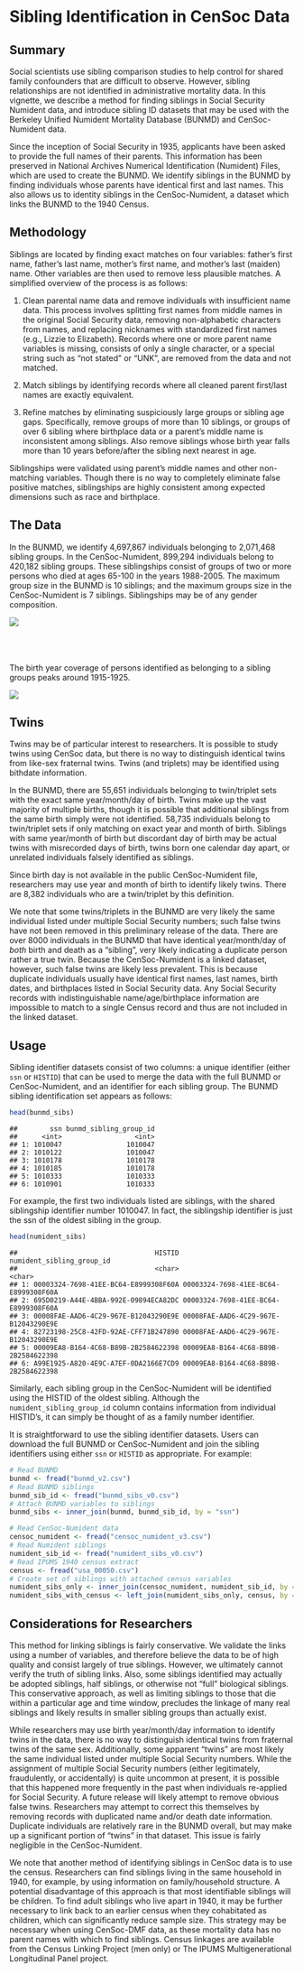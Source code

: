 Sibling Identification in CenSoc Data
================

## Summary

Social scientists use sibling comparison studies to help control for
shared family confounders that are difficult to observe. However,
sibling relationships are not identified in administrative mortality
data. In this vignette, we describe a method for finding siblings in
Social Security Numident data, and introduce sibling ID datasets that
may be used with the Berkeley Unified Numident Mortality Database
(BUNMD) and CenSoc-Numident data.

Since the inception of Social Security in 1935, applicants have been
asked to provide the full names of their parents. This information has
been preserved in National Archives Numerical Identification (Numident)
Files, which are used to create the BUNMD. We identify siblings in the
BUNMD by finding individuals whose parents have identical first and last
names. This also allows us to identity siblings in the CenSoc-Numident,
a dataset which links the BUNMD to the 1940 Census.

## Methodology

Siblings are located by finding exact matches on four variables:
father’s first name, father’s last name, mother’s first name, and
mother’s last (maiden) name. Other variables are then used to remove
less plausible matches. A simplified overview of the process is as
follows:

1.  Clean parental name data and remove individuals with insufficient
    name data. This process involves splitting first names from middle
    names in the original Social Security data, removing non-alphabetic
    characters from names, and replacing nicknames with standardized
    first names (e.g., Lizzie to Elizabeth). Records where one or more
    parent name variables is missing, consists of only a single
    character, or a special string such as “not stated” or “UNK”, are
    removed from the data and not matched.

2.  Match siblings by identifying records where all cleaned parent
    first/last names are exactly equivalent.

3.  Refine matches by eliminating suspiciously large groups or sibling
    age gaps. Specifically, remove groups of more than 10 siblings, or
    groups of over 6 sibling where birthplace data or a parent’s middle
    name is inconsistent among siblings. Also remove siblings whose
    birth year falls more than 10 years before/after the sibling next
    nearest in age.

Siblingships were validated using parent’s middle names and other
non-matching variables. Though there is no way to completely eliminate
false positive matches, siblingships are highly consistent among
expected dimensions such as race and birthplace.

## The Data

In the BUNMD, we identify 4,697,867 individuals belonging to 2,071,468
sibling groups. In the CenSoc-Numident, 899,294 individuals belong to
420,182 sibling groups. These siblingships consist of groups of two or
more persons who died at ages 65-100 in the years 1988-2005. The maximum
group size in the BUNMD is 10 siblings; and the maximum groups size in
the CenSoc-Numident is 7 siblings. Siblingships may be of any gender
composition.

![](README_files/figure-gfm/plots-1.png)<!-- --> <br><br><br><br>

The birth year coverage of persons identified as belonging to a sibling
groups peaks around 1915-1925.

![](README_files/figure-gfm/unnamed-chunk-3-1.png)<!-- -->

## Twins

Twins may be of particular interest to researchers. It is possible to
study twins using CenSoc data, but there is no way to distinguish
identical twins from like-sex fraternal twins. Twins (and triplets) may
be identified using bithdate information.

In the BUNMD, there are 55,651 individuals belonging to twin/triplet
sets with the exact same year/month/day of birth. Twins make up the vast
majority of multiple births, though it is possible that additional
siblings from the same birth simply were not identified. 58,735
individuals belong to twin/triplet sets if only matching on exact year
and month of birth. Siblings with same year/month of birth but
discordant day of birth may be actual twins with misrecorded days of
birth, twins born one calendar day apart, or unrelated individuals
falsely identified as siblings.

Since birth day is not available in the public CenSoc-Numident file,
researchers may use year and month of birth to identify likely twins.
There are 8,382 individuals who are a twin/triplet by this definition.

We note that some twins/triplets in the BUNMD are very likely the same
individual listed under multiple Social Security numbers; such false
twins have not been removed in this preliminary release of the data.
There are over 8000 individuals in the BUNMD that have identical
year/month/day of *both* birth and death as a “sibling”, very likely
indicating a duplicate person rather a true twin. Because the
CenSoc-Numident is a linked dataset, however, such false twins are
likely less prevalent. This is because duplicate individuals usually
have identical first names, last names, birth dates, and birthplaces
listed in Social Security data. Any Social Security records with
indistinguishable name/age/birthplace information are impossible to
match to a single Census record and thus are not included in the linked
dataset.

## Usage

Sibling identifier datasets consist of two columns: a unique identifier
(either `ssn` or `HISTID`) that can be used to merge the data with the
full BUNMD or CenSoc-Numident, and an identifier for each sibling group.
The BUNMD sibling identification set appears as follows:

``` r
head(bunmd_sibs)
```

    ##        ssn bunmd_sibling_group_id
    ##      <int>                  <int>
    ## 1: 1010047                1010047
    ## 2: 1010122                1010047
    ## 3: 1010178                1010178
    ## 4: 1010185                1010178
    ## 5: 1010333                1010333
    ## 6: 1010901                1010333

For example, the first two individuals listed are siblings, with the
shared siblingship identifier number 1010047. In fact, the siblingship
identifier is just the ssn of the oldest sibling in the group.

``` r
head(numident_sibs)
```

    ##                                  HISTID            numident_sibling_group_id
    ##                                  <char>                               <char>
    ## 1: 00003324-7698-41EE-BC64-E8999308F60A 00003324-7698-41EE-BC64-E8999308F60A
    ## 2: 695D0219-A44E-4BBA-992E-09894ECA82DC 00003324-7698-41EE-BC64-E8999308F60A
    ## 3: 00008FAE-AAD6-4C29-967E-B12043290E9E 00008FAE-AAD6-4C29-967E-B12043290E9E
    ## 4: 82723198-25C8-42FD-92AE-CFF71B247890 00008FAE-AAD6-4C29-967E-B12043290E9E
    ## 5: 00009EA8-B164-4C68-B89B-2B2584622398 00009EA8-B164-4C68-B89B-2B2584622398
    ## 6: A99E1925-A820-4E9C-A7EF-0DA2166E7CD9 00009EA8-B164-4C68-B89B-2B2584622398

Similarly, each sibling group in the CenSoc-Numident will be identified
using the HISTID of the oldest sibling. Although the
`numident_sibling_group_id` column contains information from individual
HISTID’s, it can simply be thought of as a family number identifier.

It is straightforward to use the sibling identifier datasets. Users can
download the full BUNMD or CenSoc-Numident and join the sibling
identifiers using either `ssn` or `HISTID` as appropriate. For example:

``` r
# Read BUNMD 
bunmd <- fread("bunmd_v2.csv")
# Read BUNMD siblings
bunmd_sib_id <- fread("bunmd_sibs_v0.csv")
# Attach BUNMD variables to siblings
bunmd_sibs <- inner_join(bunmd, bunmd_sib_id, by = "ssn")
```

``` r
# Read CenSoc-Numident data
censoc_numident <- fread("censoc_numident_v3.csv")
# Read Numident siblings
numident_sib_id <- fread("numident_sibs_v0.csv")
# Read IPUMS 1940 census extract
census <- fread("usa_00050.csv")
# Create set of siblings with attached census variables
numident_sibs_only <- inner_join(censoc_numident, numident_sib_id, by = "HISTID")
numident_sibs_with_census <- left_join(numident_sibs_only, census, by = "HISTID")
```

## Considerations for Researchers

This method for linking siblings is fairly conservative. We validate the
links using a number of variables, and therefore believe the data to be
of high quality and consist largely of true siblings. However, we
ultimately cannot verify the truth of sibling links. Also, some siblings
identified may actually be adopted siblings, half siblings, or otherwise
not “full” biological siblings. This conservative approach, as well as
limiting siblings to those that die within a particular age and time
window, precludes the linkage of many real siblings and likely results
in smaller sibling groups than actually exist.

While researchers may use birth year/month/day information to identify
twins in the data, there is no way to distinguish identical twins from
fraternal twins of the same sex. Additionally, some apparent “twins” are
most likely the same individual listed under multiple Social Security
numbers. While the assignment of multiple Social Security numbers
(either legitimately, fraudulently, or accidentally) is quite uncommon
at present, it is possible that this happened more frequently in the
past when individuals re-applied for Social Security. A future release
will likely attempt to remove obvious false twins. Researchers may
attempt to correct this themselves by removing records with duplicated
name and/or death date information. Duplicate individuals are relatively
rare in the BUNMD overall, but may make up a significant portion of
“twins” in that dataset. This issue is fairly negligible in the
CenSoc-Numident.

We note that another method of identifying siblings in CenSoc data is to
use the census. Researchers can find siblings living in the same
household in 1940, for example, by using information on family/household
structure. A potential disadvantage of this approach is that most
identifiable siblings will be children. To find adult siblings who live
apart in 1940, it may be further necessary to link back to an earlier
census when they cohabitated as children, which can significantly reduce
sample size. This strategy may be necessary when using CenSoc-DMF data,
as these mortality data has no parent names with which to find siblings.
Census linkages are available from the Census Linking Project (men only)
or The IPUMS Multigenerational Longitudinal Panel project.
